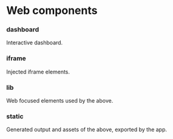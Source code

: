 
Web components
==============


### dashboard

Interactive dashboard.

### iframe

Injected iframe elements.

### lib

Web focused elements used by the above.

### static

Generated output and assets of the above, exported by the app.


